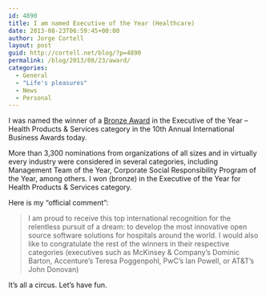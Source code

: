 ```yaml
---
id: 4890
title: I am named Executive of the Year (Healthcare)
date: 2013-08-23T06:59:45+00:00
author: Jorge Cortell
layout: post
guid: http://cortell.net/blog/?p=4890
permalink: /blog/2013/08/23/award/
categories:
  - General
  - "Life's pleasures"
  - News
  - Personal
---
```

I was named the winner of a <a title="http://www.kanteron.com/blog/entrepreneurship/2013/08/jorge-cortell-wins-executive-of-the-year-bronze-award-in-2013-international-business-awards/" href="http://www.kanteron.com/blog/entrepreneurship/2013/08/jorge-cortell-wins-executive-of-the-year-bronze-award-in-2013-international-business-awards/" target="_blank">Bronze Award</a> in the Executive of the Year &#8211; Health Products & Services category in the 10th Annual International Business Awards today.

More than 3,300 nominations from organizations of all sizes and in virtually every industry were considered in several categories, including Management Team of the Year, Corporate Social Responsibility Program of the Year, among others. I won (bronze) in the Executive of the Year for Health Products & Services category.

Here is my &#8220;official comment&#8221;: 

> I am proud to receive this top international recognition for the relentless pursuit of a dream: to develop the most innovative open source software solutions for hospitals around the world. I would also like to congratulate the rest of the winners in their respective categories (executives such as McKinsey & Company&#8217;s Dominic Barton, Accenture&#8217;s Teresa Poggenpohl, PwC&#8217;s Ian Powell, or AT&T&#8217;s John Donovan)

It&#8217;s all a circus. Let&#8217;s have fun.